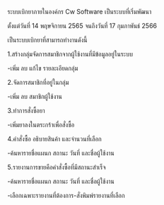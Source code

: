 ระบบเบิกยาภายในองค์กร Cw Software เป็นระบบที่เริ่มพัฒนา

ตั้งแต่วันที่ 14 พฤษจิกายน 2565 จนถึงวันที่ 17 กุมภาพันธ์ 2566

เป็นระบบเบิกยาที่สามารถทำงานดังนี้

1.สร้างกลุ่มจัดการสมาชิกจากผู้ใช้งานที่มีข้อมูลอยู่ในระบบ

-เพิ่ม ลบ แก้ไข รายละเอียดกลุ่ม

2.จัดการสมาชิกที่อยู่ในกลุ่ม

-เพิ่ม ลบ สมาชิกผู้ใช้งาน

3.ทำการสั่งซื้อยา

-เพิ่มยาลงในตระกร้าเพื่อสั่งซื้อ

4.คำสั่งซื้อ อธิบายสินค้า และจำนวนที่เลือก

-ค้นหารายชื่อแผนก สถานะ วันที่ และชื่อผู้ใช้งาน

5.รายงานการขายคือคำสั่งซื้อที่มีสถานะสำเร็จ

-ค้นหารายชื่อแผนก สถานะ วันที่ และชื่อผู้ใช้งาน

-เลือกเฉพาะรายงานที่ต้องการ-สั่งพิมพ์รายงานที่เลือก

